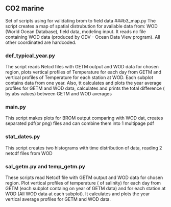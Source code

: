 ## CO2 marine
Set of scripts using for validating brom to field data 
###b3_map.py
The script creates a map of spatial distrubution for available data from:
WOD (World Ocean Database), field data, modeling input. 
It reads nc file containing WOD data (produced by ODV - Ocean Data View program). 
All other coordinated are hardcoded. 
### def_typical_year.py
The script reads Netcd files with GETM output and WOD data for chosen region, plots vertical profiles of Temperature for each day from GETM and vertical profiles of Temperature for each station at WOD.
Each subplot contains data from one year. Also, tt calculates and plots the year average profiles for GETM and WOD data, 
calculates and prints the total difference ( by abs values) between GETM and WOD averages 
### main.py
This script makes plots for BROM output comparing with WOD dat, creates separated pdf(or png) files and can combine them into 1 multipage pdf
### stat_dates.py
This script creates two histograms with time distribution of data, reading 2 netcdf files from WOD 
### sal_getm.py and temp_getm.py
These scripts read Netcdf file with GETM output and WOD data for chosen region. 
Plot vertical profiles of temperature ( of salinity) for each day from GETM (each subplot containg on year of GETM data) and for each station at WOD (All WOD data at each subplot).
It calculates and plots the year vertical average profiles for GETM and WOD data.  
